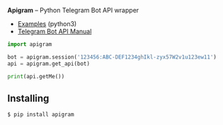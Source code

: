 
**Apigram** – Python Telegram Bot API wrapper

* [Examples](./examples) (python3)
* [Telegram Bot API Manual](https://core.telegram.org/bots/api)

```python
import apigram

bot = apigram.session('123456:ABC-DEF1234ghIkl-zyx57W2v1u123ew11')
api = apigram.get_api(bot)

print(api.getMe())
```

Installing
------------
    $ pip install apigram

